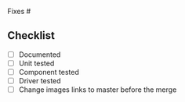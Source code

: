 Fixes #

## Checklist

- [ ] Documented
- [ ] Unit tested
- [ ] Component tested
- [ ] Driver tested
- [ ] Change images links to master before the merge
